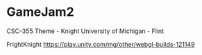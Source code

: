 
# GameJam2
 CSC-355
 Theme - Knight
 University of Michigan - Flint

FrightKnight
https://play.unity.com/mg/other/webgl-builds-121149
